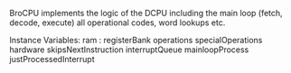 BroCPU implements the logic of the DCPU including the main loop (fetch, decode, execute) all operational codes, word lookups etc.

Instance Variables:
	ram	: <BroRAM>
	registerBank	<BroRegisterBank>
	operations	<Array>
	specialOperations	<Array>
	hardware	<OrderedCollection of: BroDevice>
	skipsNextInstruction	<Boolean>
	interruptQueue	<BroInterruptQueue>
	mainloopProcess	<Process>
	justProcessedInterrupt	<Boolean>